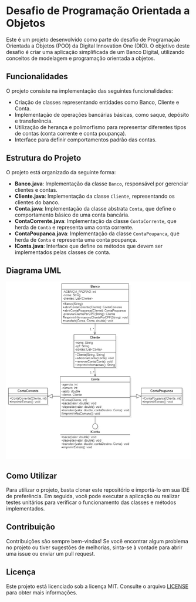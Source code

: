 # Desafio de Programação Orientada a Objetos

Este é um projeto desenvolvido como parte do desafio de Programação Orientada a Objetos (POO) da Digital Innovation One (DIO). O objetivo deste desafio é criar uma aplicação simplificada de um Banco Digital, utilizando conceitos de modelagem e programação orientada a objetos.

## Funcionalidades

O projeto consiste na implementação das seguintes funcionalidades:

- Criação de classes representando entidades como Banco, Cliente e Conta.
- Implementação de operações bancárias básicas, como saque, depósito e transferência.
- Utilização de herança e polimorfismo para representar diferentes tipos de contas (conta corrente e conta poupança).
- Interface para definir comportamentos padrão das contas.

## Estrutura do Projeto

O projeto está organizado da seguinte forma:

- **Banco.java**: Implementação da classe `Banco`, responsável por gerenciar clientes e contas.
- **Cliente.java**: Implementação da classe `Cliente`, representando os clientes do banco.
- **Conta.java**: Implementação da classe abstrata `Conta`, que define o comportamento básico de uma conta bancária.
- **ContaCorrente.java**: Implementação da classe `ContaCorrente`, que herda de `Conta` e representa uma conta corrente.
- **ContaPoupanca.java**: Implementação da classe `ContaPoupanca`, que herda de `Conta` e representa uma conta poupança.
- **IConta.java**: Interface que define os métodos que devem ser implementados pelas classes de conta.

## Diagrama UML

<p align="center">
  <img src="uml-banco-digital.jpg" alt="Diagrama UML">
</p>

## Como Utilizar

Para utilizar o projeto, basta clonar este repositório e importá-lo em sua IDE de preferência. Em seguida, você pode executar a aplicação ou realizar testes unitários para verificar o funcionamento das classes e métodos implementados.

## Contribuição

Contribuições são sempre bem-vindas! Se você encontrar algum problema no projeto ou tiver sugestões de melhorias, sinta-se à vontade para abrir uma issue ou enviar um pull request.

## Licença

Este projeto está licenciado sob a licença MIT. Consulte o arquivo [LICENSE](LICENSE) para obter mais informações.
